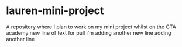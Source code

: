 # lauren-mini-project
A repository where I plan to work on my mini project whilst on the CTA academy
new line of text for pull 
i'm adding another new line 
adding another line
